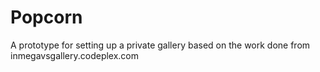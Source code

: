 # Popcorn
A prototype for setting up a private gallery based on the work done from inmegavsgallery.codeplex.com

